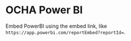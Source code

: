 # OCHA Power BI

Embed PowerBI using the embed link, like `https://app.powerbi.com/reportEmbed?reportId=`.

